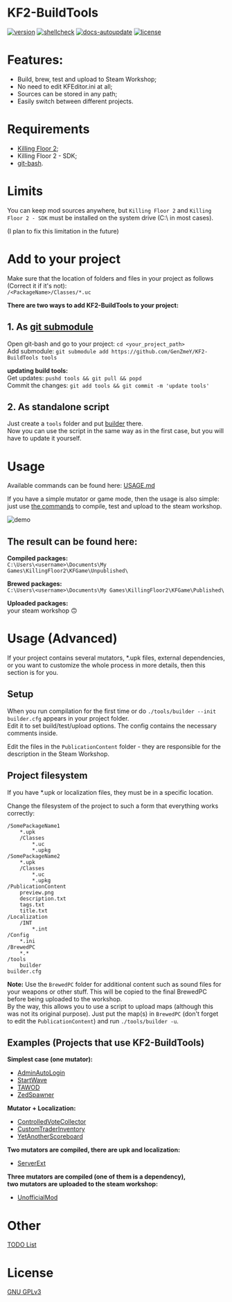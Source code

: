# KF2-BuildTools
[![version](https://img.shields.io/github/v/tag/genzmey/KF2-BuildTools)](https://github.com/GenZmeY/KF2-BuildTools/tags)
[![shellcheck](https://github.com/GenZmeY/KF2-BuildTools/actions/workflows/shellcheck-master.yml/badge.svg)](https://github.com/GenZmeY/KF2-BuildTools/actions/workflows/shellcheck-master.yml)
[![docs-autoupdate](https://github.com/GenZmeY/KF2-BuildTools/actions/workflows/docs-autoupdate.yml/badge.svg)](https://github.com/GenZmeY/KF2-BuildTools/actions/workflows/docs-autoupdate.yml)
[![license](https://img.shields.io/github/license/GenZmeY/KF2-Server-Extension)](LICENSE)

# Features:
- Build, brew, test and upload to Steam Workshop;
- No need to edit KFEditor.ini at all;
- Sources can be stored in any path;
- Easily switch between different projects.

# Requirements
- [Killing Floor 2](https://store.steampowered.com/app/232090/Killing_Floor_2/);
- Killing Floor 2 - SDK;
- [git-bash](https://git-scm.com/download/win).

# Limits
You can keep mod sources anywhere, but `Killing Floor 2` and `Killing Floor 2 - SDK` must be installed on the system drive (C:\ in most cases).  

(I plan to fix this limitation in the future)

# Add to your project
Make sure that the location of folders and files in your project as follows (Correct it if it's not):  
`/<PackageName>/Classes/*.uc`

**There are two ways to add KF2-BuildTools to your project:**  
## 1. As [git submodule](https://git-scm.com/book/en/v2/Git-Tools-Submodules)
Open git-bash and go to your project: `cd <your_project_path>`  
Add submodule: `git submodule add https://github.com/GenZmeY/KF2-BuildTools tools`  

**updating build tools:**  
Get updates: `pushd tools && git pull && popd`  
Commit the changes: `git add tools && git commit -m 'update tools'`  

## 2. As standalone script
Just create a `tools` folder and put [builder](builder) there.  
Now you can use the script in the same way as in the first case, but you will have to update it yourself.  

# Usage
Available commands can be found here: [USAGE.md](USAGE.md)  

If you have a simple mutator or game mode, then the usage is also simple: just use [the commands](USAGE.md) to compile, test and upload to the steam workshop.

![demo](example.gif)

## The result can be found here:
**Compiled packages:**  
`C:\Users\<username>\Documents\My Games\KillingFloor2\KFGame\Unpublished\`  

**Brewed packages:**  
`C:\Users\<username>\Documents\My Games\KillingFloor2\KFGame\Published\`  

**Uploaded packages:**  
your steam workshop 🙃  

# Usage (Advanced)
If your project contains several mutators, *.upk files, external dependencies, or you want to customize the whole process in more details, then this section is for you. 

## Setup
When you run compilation for the first time or do `./tools/builder --init` `builder.cfg` appears in your project folder.  
Edit it to set build/test/upload options. The config contains the necessary comments inside.  

Edit the files in the `PublicationContent` folder - they are responsible for the description in the Steam Workshop.  

## Project filesystem
If you have *.upk or localization files, they must be in a specific location.  

Change the filesystem of the project to such a form that everything works correctly:  
```
/SomePackageName1
    *.upk
    /Classes
        *.uc
        *.upkg
/SomePackageName2
    *.upk
    /Classes
        *.uc
        *.upkg
/PublicationContent
    preview.png
    description.txt
    tags.txt
    title.txt
/Localization
    /INT
        *.int
/Config
    *.ini
/BrewedPC
	*.*
/tools
    builder
builder.cfg
```

**Note:** Use the `BrewedPC` folder for additional content such as sound files for your weapons or other stuff. This will be copied to the final BrewedPC before being uploaded to the workshop.  
By the way, this allows you to use a script to upload maps (although this was not its original purpose). Just put the map(s) in `BrewedPC` (don't forget to edit the `PublicationContent`) and run `./tools/builder -u`.

## Examples (Projects that use KF2-BuildTools)
**Simplest case (one mutator):**  
- [AdminAutoLogin](https://github.com/GenZmeY/KF2-AdminAutoLogin)
- [StartWave](https://github.com/GenZmeY/KF2-StartWave)
- [TAWOD](https://github.com/GenZmeY/KF2-TAWOD)
- [ZedSpawner](https://github.com/GenZmeY/KF2-ZedSpawner)

**Mutator + Localization:**  
- [ControlledVoteCollector](https://github.com/GenZmeY/KF2-ControlledVoteCollector)
- [CustomTraderInventory](https://github.com/GenZmeY/KF2-CustomTraderInventory)
- [YetAnotherScoreboard](https://github.com/GenZmeY/KF2-YetAnotherScoreboard)

**Two mutators are compiled, there are upk and localization:**  
- [ServerExt](https://github.com/GenZmeY/KF2-Server-Extension)

**Three mutators are compiled (one of them is a dependency),**  
**two mutators are uploaded to the steam workshop:**  
- [UnofficialMod](https://github.com/GenZmeY/UnofficialMod)

# Other
[TODO List](TODO.md)

# License
[GNU GPLv3](LICENSE)

